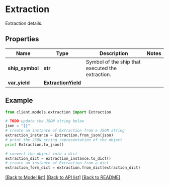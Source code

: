 # Extraction

Extraction details.

## Properties

Name | Type | Description | Notes
------------ | ------------- | ------------- | -------------
**ship_symbol** | **str** | Symbol of the ship that executed the extraction. |
**var_yield** | [**ExtractionYield**](ExtractionYield.md) |  |

## Example

```python
from client.models.extraction import Extraction

# TODO update the JSON string below
json = "{}"
# create an instance of Extraction from a JSON string
extraction_instance = Extraction.from_json(json)
# print the JSON string representation of the object
print Extraction.to_json()

# convert the object into a dict
extraction_dict = extraction_instance.to_dict()
# create an instance of Extraction from a dict
extraction_form_dict = extraction.from_dict(extraction_dict)
```

[[Back to Model list]](../README.md#documentation-for-models) [[Back to API list]](../README.md#documentation-for-api-endpoints) [[Back to README]](../README.md)
